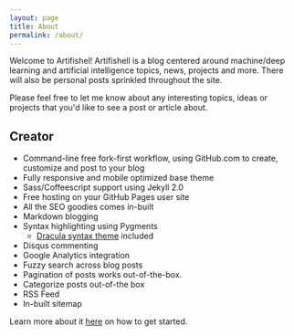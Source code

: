 ```yaml
---
layout: page
title: About
permalink: /about/
---
```


Welcome to Artifishel! Artifishell is a blog centered around machine/deep learning and artificial intelligence topics, news, projects and more. There will also be personal posts sprinkled throughout the site.

Please feel free to let me know about any interesting topics, ideas or projects that you'd like to see a post or article about.

## Creator

- Command-line free fork-first workflow, using GitHub.com to create, customize and post to your blog
- Fully responsive and mobile optimized base theme
- Sass/Coffeescript support using Jekyll 2.0
- Free hosting on your GitHub Pages user site
- All the SEO goodies comes in-built
- Markdown blogging
- Syntax highlighting using Pygments
    - [Dracula syntax theme](https://draculatheme.com/) included
- Disqus commenting
- Google Analytics integration
- Fuzzy search across blog posts
- Pagination of posts works out-of-the-box.
- Categorize posts out-of-the box
- RSS Feed
- In-built sitemap

Learn more about it [here](https://github.com/amitmerchant1990/reverie) on how to get started.
